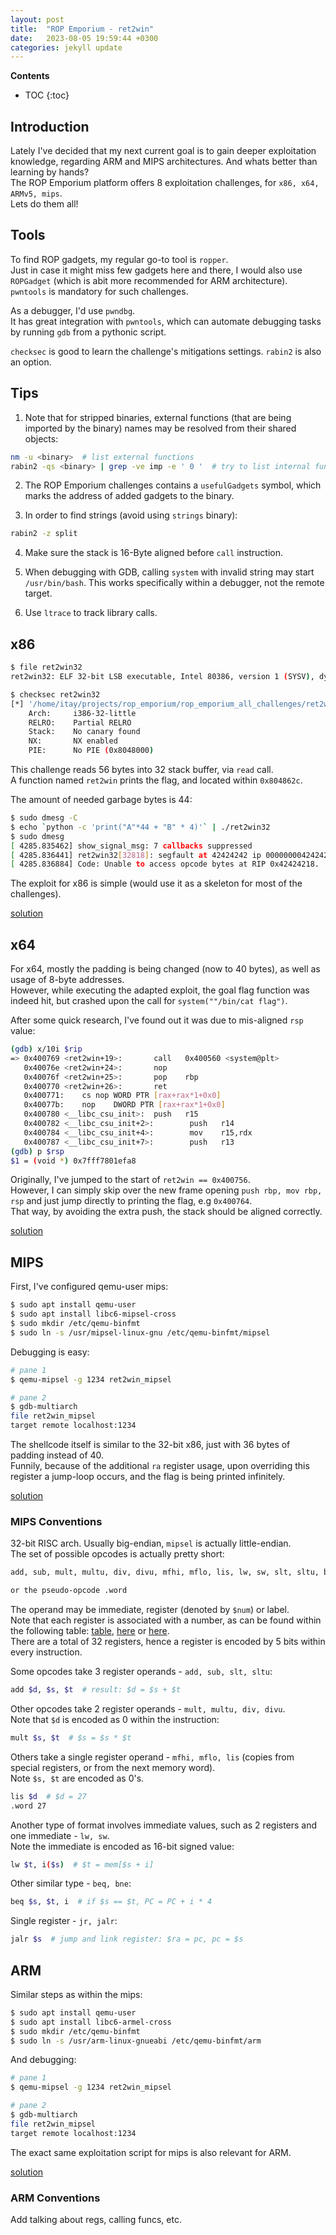 ```yaml
---
layout: post
title:  "ROP Emporium - ret2win"
date:   2023-08-05 19:59:44 +0300
categories: jekyll update
---
```


**Contents**
* TOC
{:toc}
## Introduction

Lately I've decided that my next current goal is to gain deeper exploitation knowledge, regarding ARM and MIPS architectures. And whats better than learning by hands? \
The ROP Emporium platform offers 8 exploitation challenges, for `x86, x64, ARMv5, mips`. \
Lets do them all!

## Tools
To find ROP gadgets, my regular go-to tool is `ropper`. \
Just in case it might miss few gadgets here and there, I would also use `ROPGadget` (which is abit more recommended for ARM architecture). \
`pwntools` is mandatory for such challenges.

As a debugger, I'd use `pwndbg`. \
It has great integration with `pwntools`, which can automate debugging tasks by running `gdb` from a pythonic script. 

`checksec` is good to learn the challenge's mitigations settings. `rabin2` is also an option.

## Tips

1. Note that for stripped binaries, external functions (that are being imported by the binary) names may be resolved from their shared objects:

```bash
nm -u <binary>  # list external functions
rabin2 -qs <binary> | grep -ve imp -e ' 0 '  # try to list internal functions
```

2. The ROP Emporium challenges contains a `usefulGadgets` symbol, which marks the address of added gadgets to the binary. 

3. In order to find strings (avoid using `strings` binary):

```bash
rabin2 -z split
```

4. Make sure the stack is 16-Byte aligned before `call` instruction.

5. When debugging with GDB, calling `system` with invalid string may start `/usr/bin/bash`. 
   This works specifically within a debugger, not the remote target. 
   
6. Use `ltrace` to track library calls. 

## x86

```bash
$ file ret2win32
ret2win32: ELF 32-bit LSB executable, Intel 80386, version 1 (SYSV), dynamically linked, interpreter /lib/ld-linux.so.2, for GNU/Linux 3.2.0, BuildID[sha1]=e1596c11f85b3ed0881193fe40783e1da685b851, not stripped

$ checksec ret2win32
[*] '/home/itay/projects/rop_emporium/rop_emporium_all_challenges/ret2win32/ret2win32'
    Arch:     i386-32-little
    RELRO:    Partial RELRO
    Stack:    No canary found
    NX:       NX enabled
    PIE:      No PIE (0x8048000)
```

This challenge reads 56 bytes into 32 stack buffer, via `read` call. \
A function named `ret2win` prints the flag, and located within `0x804862c`. 

The amount of needed garbage bytes is 44:

```bash
$ sudo dmesg -C
$ echo `python -c 'print("A"*44 + "B" * 4)'` | ./ret2win32
$ sudo dmesg
[ 4285.835462] show_signal_msg: 7 callbacks suppressed
[ 4285.836441] ret2win32[32818]: segfault at 42424242 ip 0000000042424242 sp 00000000ff9c0940 error 14 in libc.so.6[f7c00000+20000]
[ 4285.836884] Code: Unable to access opcode bytes at RIP 0x42424218.
```

The exploit for x86 is simple (would use it as a skeleton for most of the challenges).

[solution][script-x86]

## x64

For x64, mostly the padding is being changed (now to 40 bytes), as well as usage of 8-byte addresses. \
However, while executing the adapted exploit, the goal flag function was indeed hit, but crashed upon the call for `system(""/bin/cat flag")`.

After some quick research, I've found out it was due to mis-aligned `rsp` value:

```bash
(gdb) x/10i $rip
=> 0x400769 <ret2win+19>:       call   0x400560 <system@plt>
   0x40076e <ret2win+24>:       nop
   0x40076f <ret2win+25>:       pop    rbp
   0x400770 <ret2win+26>:       ret
   0x400771:    cs nop WORD PTR [rax+rax*1+0x0]
   0x40077b:    nop    DWORD PTR [rax+rax*1+0x0]
   0x400780 <__libc_csu_init>:  push   r15
   0x400782 <__libc_csu_init+2>:        push   r14
   0x400784 <__libc_csu_init+4>:        mov    r15,rdx
   0x400787 <__libc_csu_init+7>:        push   r13
(gdb) p $rsp
$1 = (void *) 0x7fff7801efa8
```

Originally, I've jumped to the start of `ret2win == 0x400756`. \
However, I can simply skip over the new frame opening `push rbp, mov rbp, rsp` and just jump directly to printing the flag, e.g `0x400764`. \
That way, by avoiding the extra push, the stack should be aligned correctly. 

[solution][script-x64]

## MIPS

First, I've configured qemu-user mips:

```bash
$ sudo apt install qemu-user
$ sudo apt install libc6-mipsel-cross
$ sudo mkdir /etc/qemu-binfmt
$ sudo ln -s /usr/mipsel-linux-gnu /etc/qemu-binfmt/mipsel
```

Debugging is easy:
```bash
# pane 1
$ qemu-mipsel -g 1234 ret2win_mipsel

# pane 2
$ gdb-multiarch
file ret2win_mipsel
target remote localhost:1234
```
The shellcode itself is similar to the 32-bit x86, just with 36 bytes of padding instead of 40. \
Funnily, because of the additional `ra` register usage, upon overriding this register a jump-loop occurs, and the flag is being printed infinitely. 

[solution][script-mips]

### MIPS Conventions

32-bit RISC arch. Usually big-endian, `mipsel` is actually little-endian. \
The set of possible opcodes is actually pretty short:
```bash
add, sub, mult, multu, div, divu, mfhi, mflo, lis, lw, sw, slt, sltu, beq, bne, jr, jalr 

or the pseudo-opcode .word
```

The operand may be immediate, register (denoted  by `$num`) or label. \
Note that each register is associated with a number, as can be found within the following table: [table][mips-regs], [here][mips-opcodes] or [here][mips-inst-set]. \
There are a total of 32 registers, hence a register is encoded by 5 bits within every instruction. 

Some opcodes take 3 register operands - `add, sub, slt, sltu`:
```bash
add $d, $s, $t  # result: $d = $s + $t
```

Other opcodes take 2 register operands - `mult, multu, div, divu`. \
Note that `$d` is encoded as 0 within the instruction:
```bash
mult $s, $t  # $s = $s * $t
```

Others take a single register operand - `mfhi, mflo, lis` (copies from special registers, or from the next memory word). \
Note `$s, $t` are encoded as 0's. 
```bash
lis $d  # $d = 27
.word 27
```

Another type of format involves immediate values, such as 2 registers and one immediate - `lw, sw`. \
Note the immediate is encoded as 16-bit signed value:
```bash
lw $t, i($s)  # $t = mem[$s + i]
```

Other similar type - `beq, bne`:
```bash
beq $s, $t, i  # if $s == $t, PC = PC + i * 4
```

Single register - `jr, jalr`:
```bash
jalr $s  # jump and link register: $ra = pc, pc = $s
```



## ARM

Similar steps as within the mips:
```bash
$ sudo apt install qemu-user  
$ sudo apt install libc6-armel-cross  
$ sudo mkdir /etc/qemu-binfmt  
$ sudo ln -s /usr/arm-linux-gnueabi /etc/qemu-binfmt/arm
```

And debugging:
```bash
# pane 1
$ qemu-mipsel -g 1234 ret2win_mipsel

# pane 2
$ gdb-multiarch
file ret2win_mipsel
target remote localhost:1234
```

The exact same exploitation script for mips is also relevant for ARM. 

[solution][script-arm]

### ARM Conventions

Add talking about regs, calling funcs, etc. 



[script-x86]: https://github.com/itaysnir/ROP-Emporium-Solutions/blob/main/ret2win/x86/exploit.py
[script-x64]: https://github.com/itaysnir/ROP-Emporium-Solutions/blob/main/ret2win/x64/exploit.py
[script-mips]: https://github.com/itaysnir/ROP-Emporium-Solutions/blob/main/ret2win/mips/exploit.py
[script-arm]: https://github.com/itaysnir/ROP-Emporium-Solutions/blob/main/ret2win/arm/exploit.py
[mips-regs]: https://minnie.tuhs.org/CompArch/Resources/mips_quick_tutorial.html
[mips-opcodes]: https://student.cs.uwaterloo.ca/~cs241/mips/mipsref.pdf
[mips-inst-set]: https://www.dsi.unive.it/~gasparetto/materials/MIPS_Instruction_Set.pdf
